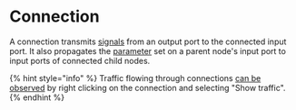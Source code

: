 # Connection

A connection transmits [signals](signal.md) from an output port to the connected input port. It also propagates the [parameter](parameter.md) set on a parent node's input port to input ports of connected child nodes.

{% hint style="info" %}
Traffic flowing through connections [can be observed](../../how-to/basic/observing-traffic.md) by right clicking on the connection and selecting "Show traffic".
{% endhint %}
